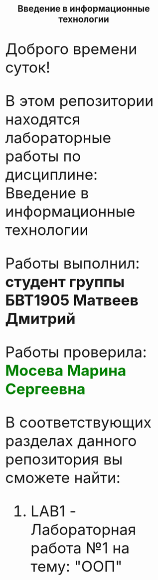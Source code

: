 <h1> <p align = "center"> Введение в информационные технологии </p> </h1>
<font size="16px">
<p>Доброго времени суток!</p>
<p>В этом репозитории находятся лабораторные работы по дисциплине: Введение в информационные технологии </p>
<p> Работы выполнил: <b> студент группы БВТ1905 Матвеев Дмитрий </b> </p>
	<p> Работы проверила: <font color = "green"><b> Мосева Марина Сергеевна </b> </font></p>
<p>В соответствующих разделах данного репозитория вы сможете найти:</p>
	<ol>
    		<li><p>LAB1 - Лабораторная работа №1 на тему: "ООП"</p></li>
	</ol>
</font>
